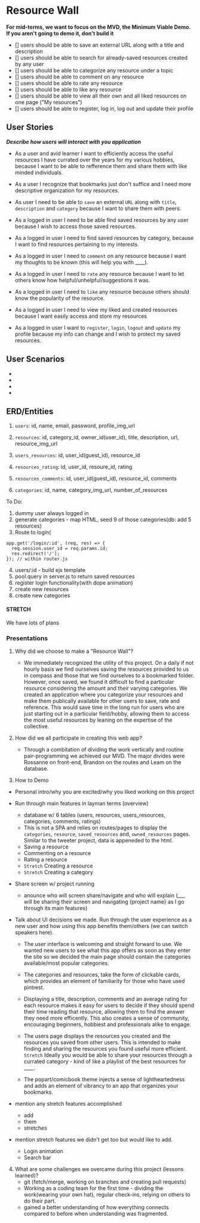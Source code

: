 # Resource Wall

**For mid-terms, we want to focus on the MVD, the Minimum Viable Demo. If you aren't going to demo it, don't build it**

- [] users should be able to save an external URL along with a title and description
- [] users should be able to search for already-saved resources created by any user
- [] users should be able to categorize any resource under a topic
- [] users should be able to comment on any resource
- [] users should be able to rate any resource
- [] users should be able to like any resource
- [] users should be able to view all their own and all liked resources on one page ("My resources")
- [] users should be able to register, log in, log out and update their profile

## User Stories

***Describe how users will interact with you application***

* As a user and avid learner I want to efficiently access the useful resources I have currated over the years for my various hobbies, because I want to be able to refference them and share them with like minded individuals. 

* As a user I recognize that bookmarks just don't suffice and I need more descriptive organization for my resources. 

* As user I need to be able to `save` an external `URL` along with `title`, `description` and `category` because I want to share them with peers.

* As a logged in user I need to be able find saved resources by any user because I wish to access those saved resources.

* As a logged in user I need to find saved resources by category, because I want to find resources pertaining to my interests.

* As a logged in user I need to `comment` on any resource because I want my thoughts to be known (this will help you with ____).

* As a logged in user I need to `rate` any resource because I want to let others know how helpful/unhelpful/suggestions it was.

* As a logged in user I need to `like` any resource because others should know the popularity of the resource.

* As a logged in user I need to view my liked and created resources because I want easily access and store my resources

* As a logged in user I want to `register`, `login`, `logout` and `update` my profile because my info can change and I wish to protect my saved resources. 

## User Scenarios

* 
* 
* 
* 

## ERD/Entities

1. `users`: id, name, email, password, profile_img_url

2. `resources`: id, category_id, owner_id(user_id), title, description, url, resource_img_url

3. `users_resources`: id, user_id(guest_id), resource_id

4. `resources_rating`: id, user_id, resoure_id, rating

5. `resources_comments`: id, user_id(guest_id), resource_id, comments

6. `categories`: id, name, category_img_url, number_of_resources

To Do:

1. dummy user always logged in
2. generate categories - map HTML, seed 9 of those categories(db: add 5 resources)
3. Route to login( 
```JS 
app.get('/login/:id', (req, res) => {
  req.session.user_id = req.params.id;
  res.redirect('/');
}); // within router.js
```
4. users/:id - build ejs template
5. pool.query in server.js to return saved resources
6. register login functionality(with dope animation)
7. create new resources
8. create new categories


#### STRETCH

We have lots of plans 


### Presentations

1. Why did we choose to make a "Resource Wall"? 
    * We immediately recognized the utility of this project. On a daily if not hourly basis we find ourselves saving the resources provided to us in compass and those that we find ourselves to a bookmarked folder. However, once saved, we found it difficult to find a particular resource considering the amount and their varying categories. We created an application where you categorize your resources and make them publically available for other users to save, rate and reference. This would save time in the long run for users who are just starting out in a particular field/hobby, allowing them to access the most useful resources by leaning on the expertise of the collective. 

2. How did we all participate in creating this web app? 
    * Through a combitation of dividing the work vertically and routine pair-programming we achieved our MVD. The major divides were Rossanne on front-end, Brandon on the routes and Leam on the database. 

3. How to Demo
  * Personal intro/why you are excited/why you liked working on this project

  * Run through main features in layman terms (overview)
    * database w/ 6 tables (users, resources, users_resources, categories, comments, ratings)
    * This is not a SPA and relies on routes/pages to display the `categories`, `resource`, `saved_resources` and, `owned_resources` pages. Similar to the tweeter project, data is appeneded to the html. 
    * Saving a resource 
    * Commenting on a resource
    * Rating a resource
    * `Stretch` Creating a resource 
    * `Stretch` Creating a category 


  * Share screen w/ project running
    * anounce who will screen share/navigate and who will explain (___ will be sharing their screen and navigating {project name} as I go through its main features)

  * Talk about UI decisions we made. Run through the user experience as a new user and how using this app benefits them/others (we can switch speakers here).
  
      * The user interface is welcoming and straight forward to use. We wanted new users to see what this app offers as soon as they enter the site so we decided the main page should contain the categories available/most popular categories. 

      * The categories and resources, take the form of clickable cards, which provides an element of familiarity for those who have used pintrest.

      * Displaying a title, description, comments and an average rating for each resource makes it easy for users to decide if they should spend their time reading that resource, allowing them to find the answer they need more efficently. This also creates a sense of community, encouraging beginners, hobbiest and professionals alike to engage. 

      * The users page displays the resources you created and the resources you saved from other users. This is intended to make finding and sharing the resources you found useful more efficient. `Stretch` Ideally you would be able to share your resources through a currated category - kind of like a playlist of the best resources for ____. 

      * The popart/comicbook theme injects a sense of lightheartedness and adds an element of vibrancy to an app that organizes your bookmarks. 

  * mention any stretch features accomplished
    * add
    * them
    * stretches

  * mention stretch features we didn't get too but would like to add. 
    * Login animation 
    * Search bar

4. What are some challenges we overcame during this project (lessons learned)? 
    * git (fetch/merge, working on branches and creating pull requests)
    * Working as a coding team for the first time - dividing the work(wearing your own hat), regular check-ins, relying on others to do their part.
    * gained a better understanding of how everything connects compared to before when understanding was fragmented.
